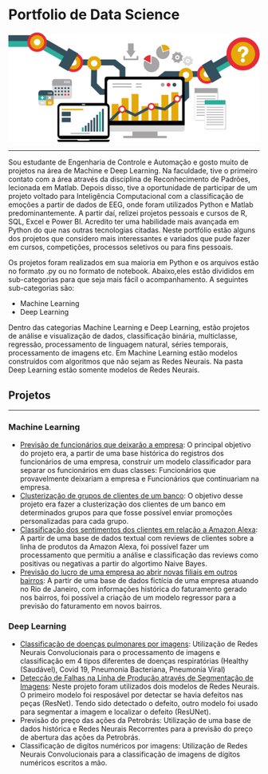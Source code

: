 # Portfolio de Data Science

![alt text](https://github.com/Pedro-Farah/portfolio-datascience/blob/main/image2.png)

---

Sou estudante de Engenharia de Controle e Automação e gosto muito de projetos na área de Machine e Deep Learning. Na faculdade, tive o primeiro contato com a área através da disciplina de Reconhecimento de Padrões, lecionada em Matlab. Depois disso, tive a oportunidade de participar de um  projeto voltado para Inteligência Computacional com a classificação de emoções a partir de dados de EEG, onde foram utilizados Python e Matlab predominantemente. A partir daí, relizei projetos pessoais e cursos de R, SQL, Excel e Power BI. Acredito ter uma habilidade mais avançada em Python do que nas outras tecnologias citadas. Neste portfólio estão alguns dos projetos que considero mais interessantes e variados que pude fazer em cursos, competições, processos seletivos ou para fins pessoais. 


Os projetos foram realizados em sua maioria em  Python e os arquivos estão no formato .py ou no formato de notebook. Abaixo,eles estão divididos em sub-categorias para que seja mais fácil o acompanhamento. A seguintes sub-categorias são:

* Machine Learning
* Deep Learning


Dentro das categorias Machine Learning e Deep Learning, estão projetos de análise e visualização de dados, classificação binária, multiclasse, regressão, processamento de linguagem natural, séries temporais, processamento de imagens etc. Em Machine Learning estão modelos construídos com algoritmos que não sejam as Redes Neurais. Na pasta Deep Learning estão somente modelos de Redes Neurais. 


## Projetos

---

### Machine Learning

* [Previsão de funcionários que deixarão a empresa](https://nbviewer.jupyter.org/github/Pedro-Farah/portfolio-datascience/blob/main/funcionarios/DepartamentoRH.ipynb): O principal objetivo do projeto era, a partir de uma base histórica do registros dos funcionários de uma empresa, construir um modelo classificador para separar os funcionários em duas classes:
Funcionários que provavelmente deixariam a empresa e Funcionários que continuariam na empresa.
* [Clusterização de grupos de clientes de um banco](https://nbviewer.jupyter.org/github/Pedro-Farah/portfolio-datascience/blob/main/clusteriza%C3%A7%C3%A3o_clientes/DepartamentoMarketing.ipynb): O objetivo desse projeto era fazer a clusterização dos clientes de um banco em determinados grupos para que fosse possível enviar promoções personalizadas para cada grupo.
* [Classificação dos sentimentos dos clientes em relação a Amazon Alexa](https://nbviewer.jupyter.org/github/Pedro-Farah/portfolio-datascience/blob/main/amazon_alexa/DepartamentoNLP.ipynb): A partir de uma base de dados textual com reviews de clientes sobre a linha de produtos da Amazon Alexa, foi possível fazer um processamento que permitiu a análise e classificação das reviews como positivas ou negativas a partir do algortimo Naive Bayes.
* [Previsão do lucro de uma empresa ao abrir novas filiais em outros bairros](https://nbviewer.jupyter.org/github/Pedro-Farah/portfolio-datascience/blob/main/previsao_faturamento/Desafio_previsao_faturamento.ipynb): A partir de uma base de dados fictícia de uma empresa atuando no Rio de Janeiro, com informações histórica do faturamento gerado nos bairros, foi possível a criação de um modelo regressor para a previsão do faturamento em novos bairros.


### Deep Learning

* [Classificação de doenças pulmonares por imagens](https://nbviewer.jupyter.org/github/Pedro-Farah/portfolio-datascience/blob/main/doencas_pulmonares/DepartamentoMedico.ipynb): Utilização de Redes Neurais Convolucionais para o processamento de imagens e classificação em 4 tipos diferentes de doenças respiratórias (Healthy (Saudável),  Covid 19, Pneumonia Bacteriana, Pneumonia Viral)
* [Detecção de Falhas na Linha de Produção através de Segmentação de Imagens](https://nbviewer.jupyter.org/github/Pedro-Farah/portfolio-datascience/blob/main/defeitos_pecas/DepartamentoManutencao.ipynb): Neste projeto foram utilizados dois modelos de Redes Neurais. O primeiro modelo foi resposável por detectar se havia defeitos nas peças (ResNet). Tendo sido detectado o defeito, outro modelo foi usado para segmentar a imagem e localizar o defeito (ResUNet). 
* Previsão do preço das ações da Petrobrás: Utilização de uma base de dados histórica e Redes Neurais Recorrentes para a previsão do preço de abertura das ações da Petrobrás. 
* Classificação de digítos numéricos por imagens: Utilização de Redes Neurais Convolucionais para a classificação de imagens de dígitos numéricos escritos a mão. 

